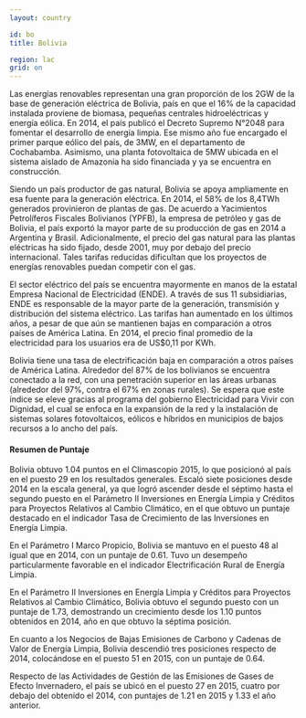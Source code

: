 ```yaml
---
layout: country

id: bo
title: Bolivia

region: lac
grid: on
---
```

Las energías renovables representan una gran proporción de los 2GW de la base de generación eléctrica de Bolivia, país en que el 16% de la capacidad instalada proviene de biomasa, pequeñas centrales hidroeléctricas y energía eólica. En 2014, el país publicó el Decreto Supremo N°2048 para fomentar el desarrollo de energía limpia. Ese mismo año fue encargado el primer parque eólico del país, de 3MW, en el departamento de Cochabamba. Asimismo, una planta fotovoltaica de 5MW ubicada en el sistema aislado de Amazonia ha sido financiada y ya se encuentra en construcción.

Siendo un país productor de gas natural, Bolivia se apoya ampliamente en esa fuente para la generación eléctrica. En 2014, el 58% de los 8,4TWh generados provinieron de plantas de gas. De acuerdo a Yacimientos Petrolíferos Fiscales Bolivianos (YPFB), la empresa de petróleo y gas de Bolivia, el país exportó la mayor parte de su producción de gas en 2014 a Argentina y Brasil. Adicionalmente, el precio del gas natural para las plantas eléctricas ha sido fijado, desde 2001, muy por debajo del precio internacional. Tales tarifas reducidas dificultan que los proyectos de energías renovables puedan competir con el gas.

El sector eléctrico del país se encuentra mayormente en manos de la estatal Empresa Nacional de Electricidad (ENDE). A través de sus 11 subsidiarias, ENDE es responsable de la mayor parte de la generación, transmisión y distribución del sistema eléctrico. Las tarifas han aumentado en los últimos años, a pesar de que aún se mantienen bajas en comparación a otros países de América Latina. En 2014, el precio final promedio de la electricidad para los usuarios era de US$0,11 por KWh.

Bolivia tiene una tasa de electrificación baja en comparación a otros países de América Latina. Alrededor del 87% de los bolivianos se encuentra conectado a la red, con una penetración superior en las áreas urbanas (alrededor del 97%, contra el 67% en zonas rurales). Se espera que este índice se eleve gracias al programa del gobierno Electricidad para Vivir con Dignidad, el cual se enfoca en la expansión de la red y la instalación de sistemas solares fotovoltaicos,  eólicos e híbridos en municipios de bajos recursos a lo ancho del país.

#### Resumen de Puntaje

Bolivia obtuvo 1.04 puntos en el Climascopio 2015, lo que posicionó al país en el puesto 29 en los resultados generales. 
Escaló siete posiciones desde 2014 en la escala general, ya que logró ascender desde el séptimo hasta el segundo puesto en el Parámetro II Inversiones en Energía Limpia y Créditos para Proyectos Relativos al Cambio Climático, en el que obtuvo un puntaje destacado en el indicador Tasa de Crecimiento de las Inversiones en Energía Limpia.

En el Parámetro I Marco Propicio, Bolivia se mantuvo en el puesto 48 al igual que en 2014, con un puntaje de 0.61. Tuvo un desempeño particularmente favorable en el indicador Electrificación Rural de Energía Limpia.

En el Parámetro II Inversiones en Energía Limpia y Créditos para Proyectos Relativos al Cambio Climático, Bolivia obtuvo el segundo puesto con un puntaje de 1.73, demostrando un crecimiento desde los 1.10 puntos obtenidos en 2014, año en que obtuvo la séptima posición.

En cuanto a los Negocios de Bajas Emisiones de Carbono y Cadenas de Valor de Energía Limpia, Bolivia descendió tres posiciones respecto de 2014, colocándose en el puesto 51 en 2015, con un puntaje de 0.64.

Respecto de las Actividades de Gestión de las Emisiones de Gases de Efecto Invernadero, el país se ubicó en el puesto 27 en 2015, cuatro por debajo del obtenido el 2014, con puntajes de 1.21 en 2015 y 1.33 el año anterior.

